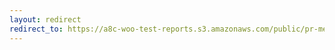 ```yaml
---
layout: redirect
redirect_to: https://a8c-woo-test-reports.s3.amazonaws.com/public/pr-merge/39256/api/index.html
---
```

